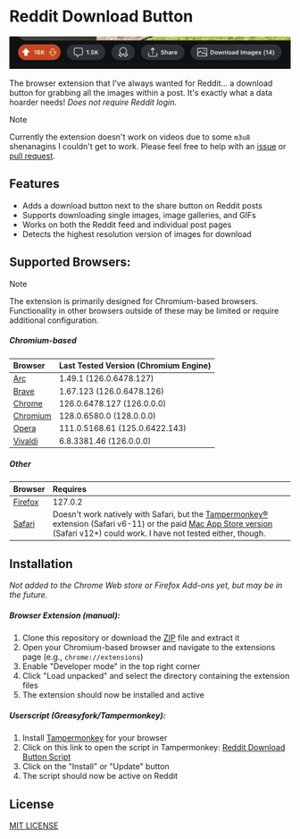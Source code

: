 # Reddit Download Button

![Reddit Image and Video Downloader](./img/screenshot.png)

The browser extension that I've always wanted for Reddit... a download button for grabbing all the images within a post. It's exactly what a data hoarder needs! *Does not require Reddit login.*

>[!NOTE]
> Currently the extension doesn't work on videos due to some `m3u8` shenanagins I couldn't get to work. Please feel free to help with an [issue](https://github.com/956MB/reddit-download-button/issues) or [pull request](https://github.com/956MB/reddit-download-button/pulls).

## Features

- Adds a download button next to the share button on Reddit posts
- Supports downloading single images, image galleries, and GIFs
- Works on both the Reddit feed and individual post pages
- Detects the highest resolution version of images for download

## Supported Browsers:

>[!NOTE]
> The extension is primarily designed for Chromium-based browsers. Functionality in other browsers outside of these may be limited or require additional configuration.

##### *Chromium-based*

| Browser | Last Tested Version (Chromium Engine) |
|:--------|:--------------------------------------|
| [Arc](https://arc.net/download) | 1.49.1 (126.0.6478.127) |
| [Brave](https://brave.com/download/) | 1.67.123 (126.0.6478.126) |
| [Chrome](https://www.google.com/chrome/browser-tools/) | 126.0.6478.127 (126.0.0.0) |
| [Chromium](https://download-chromium.appspot.com/) | 128.0.6580.0 (128.0.0.0) |
| [Opera](https://www.opera.com/download) | 111.0.5168.61 (125.0.6422.143) |
| [Vivaldi](https://vivaldi.com/download/) | 6.8.3381.46 (126.0.0.0) |

##### *Other*

| Browser | Requires |
|:--------|:---------|
| [Firefox](https://www.mozilla.org/en-US/firefox/all/#product-desktop-release) | 127.0.2 |
| [Safari](https://www.apple.com/safari/) | Doesn't work natively with Safari, but the [Tampermonkey®](https://www.tampermonkey.net/index.php?browser=safari&locale=en) extension (Safari v6-11) or the paid [Mac App Store version](https://apps.apple.com/us/app/tampermonkey/id1482490089) (Safari v12+) could work. I have not tested either, though. |

## Installation

_Not added to the Chrome Web store or Firefox Add-ons yet, but may be in the future._

##### Browser Extension (manual):

1. Clone this repository or download the [ZIP](https://github.com/956MB/reddit-download-button/releases) file and extract it
2. Open your Chromium-based browser and navigate to the extensions page (e.g., `chrome://extensions`)
3. Enable "Developer mode" in the top right corner
4. Click "Load unpacked" and select the directory containing the extension files
5. The extension should now be installed and active

##### Userscript (Greasyfork/Tampermonkey):

1. Install [Tampermonkey](https://www.tampermonkey.net/) for your browser
2. Click on this link to open the script in Tampermonkey: [Reddit Download Button Script](https://greasyfork.org/en/scripts/501718-reddit-image-downloader)
3. Click on the "Install" or "Update" button
4. The script should now be active on Reddit

## License

[MIT LICENSE](./LICENSE)
